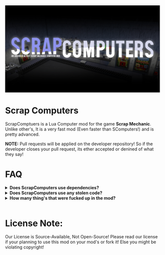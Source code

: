 ![ScrapComputers](preview.png)
# Scrap Computers

ScrapComptuers is a Lua Computer mod for the game **Scrap Mechanic**. Unlike other's, It is a very fast mod (Even faster than SComputers!) and is pretty advanced.

**NOTE:** Pull requests will be applied on the developer repository! So if the developer closes your pull request, its ether accepted or denined of what they say!

# FAQ
<details><summary><strong>Does ScrapComputers use dependencies?</strong></summary>

Answer: Only ModDatabase!

</details>

<details><summary><strong>Does ScrapComputers use any stolen code?</strong></summary>

Answer: No. Not even anything from other scrap mechanic computer mods.

![ScrapComputers](.github/README/dean-norris.png)

</details>

<details><summary><strong>How many thing's that were fucked up in the mod?</strong></summary>

Answer: **A lot**, Do NOT look into audio.json, Python\AudioHellGenerator, Effects\Database\AllTheSMAudio.json, Audio.json or Pixels.json.

You will die if you look into there or see what it is doing.

</details>

<br>

# License Note:

Our License is Source-Available, Not Open-Source! Please read our license if your planning to use this mod on your mod's or fork it! Else you might be violating copyright!

